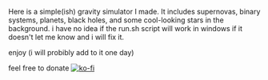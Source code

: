 Here is a simple(ish) gravity simulator I made. It includes supernovas, binary systems, planets, black holes, and some cool-looking stars in the background. i have no idea if the run.sh script will work in windows if it doesn't let me know and i will fix it. 


enjoy (i will probibly add to it one day)

feel free to donate [![ko-fi](https://ko-fi.com/img/githubbutton_sm.svg)](https://ko-fi.com/B0B01LZ59Y)

